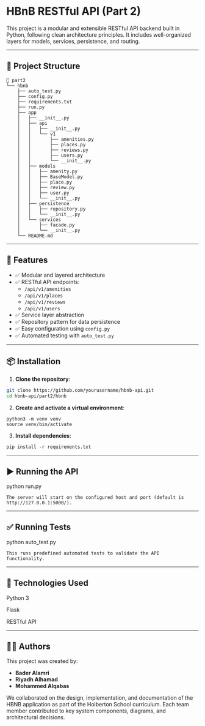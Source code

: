 # HBnB RESTful API (Part 2)

This project is a modular and extensible RESTful API backend built in Python, following clean architecture principles. It includes well-organized layers for models, services, persistence, and routing.

---

## 📁 Project Structure

```
📁 part2
└── hbnb
    ├── auto_test.py
    ├── config.py
    ├── requirements.txt
    ├── run.py
    ├── app
    │   ├── __init__.py
    │   ├── api
    │   │   ├── __init__.py
    │   │   └── v1
    │   │       ├── amenities.py
    │   │       ├── places.py
    │   │       ├── reviews.py
    │   │       ├── users.py
    │   │       └── __init__.py
    │   ├── models
    │   │   ├── amenity.py
    │   │   ├── BaseModel.py
    │   │   ├── place.py
    │   │   ├── review.py
    │   │   ├── user.py
    │   │   └── __init__.py
    │   ├── persistence
    │   │   ├── repository.py
    │   │   └── __init__.py
    │   └── services
    │       ├── facade.py
    │       └── __init__.py
    └── README.md
```


---

## 🚀 Features

- ✅ Modular and layered architecture
- ✅ RESTful API endpoints:
  - `/api/v1/amenities`
  - `/api/v1/places`
  - `/api/v1/reviews`
  - `/api/v1/users`
- ✅ Service layer abstraction
- ✅ Repository pattern for data persistence
- ✅ Easy configuration using `config.py`
- ✅ Automated testing with `auto_test.py`

---

## 📦 Installation

1. **Clone the repository**:

```bash
git clone https://github.com/yourusername/hbnb-api.git
cd hbnb-api/part2/hbnb
```

2. **Create and activate a virtual environment**:

```
python3 -m venv venv
source venv/bin/activate
```

3. **Install dependencies**:

```
pip install -r requirements.txt

```

-----



## ▶️ Running the API

python run.py
```
The server will start on the configured host and port (default is http://127.0.0.1:5000/).
```

-----



## ✅ Running Tests

python auto_test.py
```
This runs predefined automated tests to validate the API functionality.
```

-----



## 🧠 Technologies Used

Python 3

Flask

RESTful API


-----



## 👨‍💻 Authors

This project was created by:

- **Bader Alamri**  
- **Riyadh Alhamad**  
- **Mohammed Alqabas**

We collaborated on the design, implementation, and documentation of the HBNB application as part of the Holberton School curriculum. Each team member contributed to key system components, diagrams, and architectural decisions.




